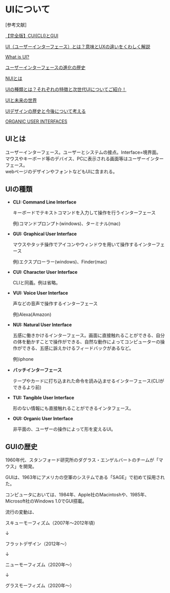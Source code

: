 # UIについて

[参考文献]<br>

[【完全版】CUI(CLI)とGUI](https://zenn.dev/sawao/articles/754c61ff730523)

[UI（ユーザーインターフェース）とは？意味とUXの違いをくわしく解説](https://knowhow.makeshop.jp/term/ui.html#:~:text=UI%E3%81%A8%E3%81%AF%E3%83%A6%E3%83%BC%E3%82%B6%E3%83%BC%E3%83%BB%E3%82%A4%E3%83%B3%E3%82%BF%E3%83%BC%E3%83%95%E3%82%A7%E3%83%BC%E3%82%B9,%EF%BC%88%E3%82%A4%E3%83%B3%E3%82%BF%E3%83%BC%E3%83%95%E3%82%A7%E3%83%BC%E3%82%B9%EF%BC%89%E3%81%AE%E3%81%93%E3%81%A8%E3%81%A7%E3%81%99%E3%80%82&text=%E3%82%A4%E3%83%B3%E3%82%BF%E3%83%BC%E3%83%95%E3%82%A7%E3%83%BC%E3%82%B9%E3%81%AF%E3%80%81%E3%83%91%E3%82%BD%E3%82%B3%E3%83%B3%E3%82%84%E3%82%B9%E3%83%9E%E3%83%BC%E3%83%88%E3%83%95%E3%82%A9%E3%83%B3,%E3%82%92UI%E3%81%A8%E5%91%BC%E3%81%B3%E3%81%BE%E3%81%99%E3%80%82)

[What is UI?](https://contest.japias.jp/tqj24/240229X/index.html)

[ユーザーインターフェースの進化の歴史](https://k-intl.co.jp/blog/B_240327A)

[NUIとは](https://school.dhw.co.jp/course/graphic/contents/w_nui.html)

[UIの種類とは？それぞれの特徴と次世代UIについてご紹介！](https://www.internetacademy.jp/it/design/web-design/types_of_ui.html)

[UIと未来の世界](https://qiita.com/s-kubo/items/c24173ef8e5d50c73382)

[UIデザインの歴史と今後について考える](https://www.jiitak.jp/blog/ui-design-change)

[ORGANIC USER INTERFACES](http://www.ivanpoupyrev.com/wp-content/uploads/2016/10/CACM-intro.pdf)

## UIとは

ユーザーインターフェース。ユーザーとシステムの接点。Interface=境界面。<br>
マウスやキーボード等のデバイス、PCに表示される画面等はユーザーインターフェース。<br>
webページのデザインやフォントなどもUIに含まれる。<br>


## UIの種類

- **CLI: Command Line Interface**

    キーボードでテキストコマンドを入力して操作を行うインターフェース<br>

    例)コマンドプロンプト(windows)、ターミナル(mac)

- **GUI: Graphical User Interface**

    マウスやタッチ操作でアイコンやウィンドウを用いて操作するインターフェース

    例)エクスプローラー(windows)、Finder(mac)

- **CUI: Character User Interface**

    CLIと同義。例は省略。

- **VUI: Voice User Interface**

    声などの音声で操作するインターフェース<br>

    例)Alexa(Amazon)

- **NUI: Natural User Interface**

    五感に働きかけるインターフェース。画面に直接触れることができる、自分の体を動かすことで操作ができる、自然な動作によってコンピューターの操作ができる、五感に訴えかけるフィードバックがあるなど。<br>

    例)iphone

- **バッチインターフェース**

    テープやカードに打ち込まれた命令を読み込ませるインターフェース(CLIができるより前)

- **TUI: Tangible User Interface**

    形のない情報にも直接触れることができるインタフェース。

- **OUI: Organic User Interface**

    非平面の、ユーザーの操作によって形を変えるUI。


## GUIの歴史

1960年代、スタンフォード研究所のダグラス・エンゲルバートのチームが「マウス」を開発。

GUIは、1963年にアメリカの空軍のシステムである「SAGE」で初めて採用された。

コンピュータにおいては、1984年、Apple社のMacintoshや、1985年、Microsoft社のWindows 1.0でGUI搭載。

流行の変動は、

スキューモーフィズム（2007年〜2012年頃）

↓

フラットデザイン（2012年〜）

↓

ニューモーフィズム（2020年〜）

↓

グラスモーフィズム（2020年〜）
